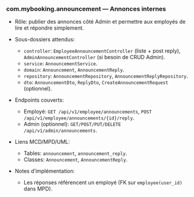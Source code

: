 ### com.mybooking.announcement — Annonces internes

- Rôle: publier des annonces côté Admin et permettre aux employés de lire et répondre simplement.

- Sous-dossiers attendus:
  - `controller`: `EmployeeAnnouncementController` (liste + post reply), `AdminAnnouncementController` (si besoin de CRUD Admin).
  - `service`: `AnnouncementService`.
  - `domain`: `Announcement`, `AnnouncementReply`.
  - `repository`: `AnnouncementRepository`, `AnnouncementReplyRepository`.
  - `dto`: `AnnouncementDto`, `ReplyDto`, `CreateAnnouncementRequest` (optionnel).

- Endpoints couverts:
  - Employé: `GET /api/v1/employee/announcements`, `POST /api/v1/employee/announcements/{id}/reply`.
  - Admin (optionnel): `GET/POST/PUT/DELETE /api/v1/admin/announcements`.

- Liens MCD/MPD/UML:
  - Tables: `announcement`, `announcement_reply`.
  - Classes: `Announcement`, `AnnouncementReply`.

- Notes d’implémentation:
  - Les réponses référencent un employé (FK sur `employee(user_id)` dans MPD).
